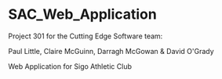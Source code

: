 # SAC_Web_Application

Project 301 for the Cutting Edge Software team:

Paul Little, Claire McGuinn, Darragh McGowan & David O'Grady

Web Application for Sigo Athletic Club
